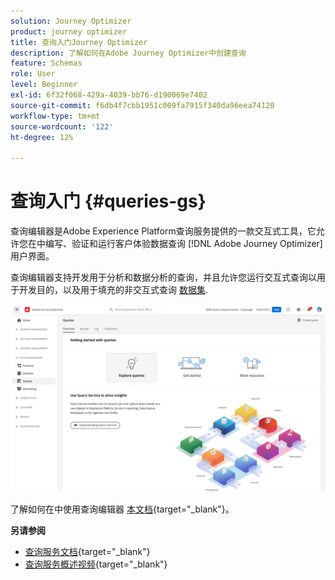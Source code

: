 ```yaml
---
solution: Journey Optimizer
product: journey optimizer
title: 查询入门Journey Optimizer
description: 了解如何在Adobe Journey Optimizer中创建查询
feature: Schemas
role: User
level: Beginner
exl-id: 6f32f068-429a-4039-bb76-d190069e7402
source-git-commit: f6db4f7cbb1951c009fa7915f340da96eea74120
workflow-type: tm+mt
source-wordcount: '122'
ht-degree: 12%

---
```


# 查询入门 {#queries-gs}

查询编辑器是Adobe Experience Platform查询服务提供的一款交互式工具，它允许您在中编写、验证和运行客户体验数据查询 [!DNL Adobe Journey Optimizer] 用户界面。

查询编辑器支持开发用于分析和数据分析的查询，并且允许您运行交互式查询以用于开发目的，以及用于填充的非交互式查询 [数据集](get-started-datasets.md).

![](assets/queries-home.png)

了解如何在中使用查询编辑器 [本文档](https://experienceleague.adobe.com/docs/experience-platform/query/ui/user-guide.html){target=&quot;_blank&quot;}。

**另请参阅**

* [查询服务文档](https://experienceleague.adobe.com/docs/experience-platform/query/home.html?lang=zh-Hans){target=&quot;_blank&quot;}
* [查询服务概述视频](https://experienceleague.adobe.com/docs/platform-learn/tutorials/queries/understanding-query-service.html?lang=zh-CN){target=&quot;_blank&quot;}
